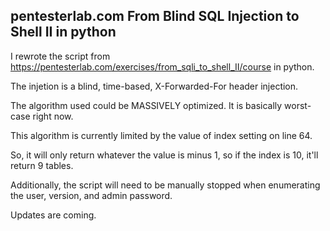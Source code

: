 ## pentesterlab.com From Blind SQL Injection to Shell II in python

I rewrote the script from https://pentesterlab.com/exercises/from_sqli_to_shell_II/course
in python. 

The injetion is a blind, time-based, X-Forwarded-For header injection. 

The algorithm used could be MASSIVELY optimized. It is basically worst-case 
right now. 

This algorithm is currently limited by the value of index setting on line 64.

So, it will only return whatever the value is minus 1, so if the index is 10, 
it'll return 9 tables. 

Additionally, the script will need to be manually stopped when enumerating the user, version, and admin
password. 

Updates are coming. 
